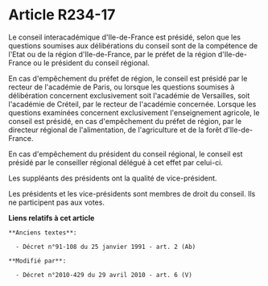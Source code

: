 # Article R234-17

Le conseil interacadémique d'Ile-de-France est présidé, selon que les questions soumises aux délibérations du conseil sont de
la compétence de l'Etat ou de la région d'Ile-de-France, par le préfet de la région d'Ile-de-France ou le président du
conseil régional. 

En cas d'empêchement du préfet de région, le conseil est présidé par le recteur de l'académie de Paris, ou lorsque les
questions soumises à délibération concernent exclusivement soit l'académie de Versailles, soit l'académie de Créteil, par le
recteur de l'académie concernée. Lorsque les questions examinées concernent exclusivement l'enseignement agricole, le conseil
est présidé, en cas d'empêchement du préfet de région, par le         directeur régional de l'alimentation, de l'agriculture
et de la forêt  d'Ile-de-France. 

En cas d'empêchement du président du conseil régional, le conseil est présidé par le conseiller régional délégué à cet effet
par celui-ci. 

Les suppléants des présidents ont la qualité de vice-président. 

Les présidents et les vice-présidents sont membres de droit du conseil. Ils ne participent pas aux votes.

**Liens relatifs à cet article**

	**Anciens textes**:

	  - Décret n°91-108 du 25 janvier 1991 - art. 2 (Ab)

	**Modifié par**:

	  - Décret n°2010-429 du 29 avril 2010 - art. 6 (V)
